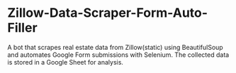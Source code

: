 # Zillow-Data-Scraper-Form-Auto-Filler
A bot that scrapes real estate data from Zillow(static) using BeautifulSoup and automates Google Form submissions with Selenium. The collected data is stored in a Google Sheet for analysis. 
